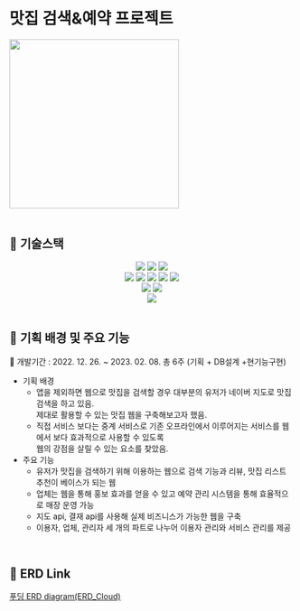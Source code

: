 # 맛집 검색&예약 프로젝트
<img src="https://user-images.githubusercontent.com/115603203/233257709-e43d4700-0b28-4065-8916-6e6ca982de1f.png" width="300">

<br>
<br>

:seedling: 기술스택
----
<div align=center>
  <img src="https://img.shields.io/badge/java-007396?style=for-the-badge&logo=java&logoColor=white">
  <img src="https://img.shields.io/badge/oracle-F80000?style=for-the-badge&logo=oracle&logoColor=white">
  <img src="https://img.shields.io/badge/apache tomcat-F8DC75?style=for-the-badge&logo=apachetomcat&logoColor=white">
  <br>
  <img src="https://img.shields.io/badge/html5-E34F26?style=for-the-badge&logo=html5&logoColor=white">
  <img src="https://img.shields.io/badge/css-1572B6?style=for-the-badge&logo=css3&logoColor=white"> 
  <img src="https://img.shields.io/badge/javascript-F7DF1E?style=for-the-badge&logo=javascript&logoColor=black"> 
  <img src="https://img.shields.io/badge/jquery-0769AD?style=for-the-badge&logo=jquery&logoColor=white">
  <img src="https://img.shields.io/badge/bootstrap-7952B3?style=for-the-badge&logo=bootstrap&logoColor=white">
  <br>
  <img src="https://img.shields.io/badge/Eclipse%20IDE-2C2255.svg?&style=for-the-badge&logo=Eclipse%20IDE&logoColor=white">
  <img src="https://img.shields.io/badge/VS code-007ACC?style=for-the-badge&logo=visualstudiocode&logoColor=white">
  <br>
  <img src="https://img.shields.io/badge/github-181717?style=for-the-badge&logo=github&logoColor=white">
</div>

<br>

:dart: 기획 배경 및 주요 기능
---- 
:date: 개발기간 : 2022. 12. 26. ~ 2023. 02. 08. 총 6주 (기획 + DB설계 +현기능구현)

- 기획 배경
  - 앱을 제외하면 웹으로 맛집을 검색할 경우 대부분의 유저가 네이버 지도로 맛집 검색을 하고 있음.  
    제대로 활용할 수 있는 맛집 웹을 구축해보고자 했음.
  - 직접 서비스 보다는 중계 서비스로 기존 오프라인에서 이루어지는 서비스를 웹에서 보다 효과적으로 사용할 수 있도록  
    웹의 강점을 살릴 수 있는 요소를 찾았음.
- 주요 기능
  - 유저가 맛집을 검색하기 위해 이용하는 웹으로 검색 기능과 리뷰, 맛집 리스트 추천이 베이스가 되는 웹
  - 업체는 웹을 통해 홍보 효과를 얻을 수 있고 예약 관리 시스템을 통해 효율적으로 매장 운영 가능
  - 지도 api, 결재 api를 사용해 실제 비즈니스가 가능한 웹을 구축
  - 이용자, 업체, 관리자 세 개의 파트로 나누어 이용자 관리와 서비스 관리를 제공  
<br>

:gift: ERD Link
----
[푸딩 ERD diagram(ERD_Cloud)](https://www.erdcloud.com/d/EiXrffwFYLKwAjQk8)
